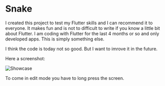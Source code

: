 # Snake

I created this project to test my Flutter skills and I can recommend it to everyone. It makes fun and is not to difficult to write if you know a little bit about Flutter. I am coding with Flutter for the last 4 months or so and only developed apps. This is simply something else.

I think the code is today not so good. But I want to imrove it in the future.

Here a screenshot:

![Showcase](https://user-images.githubusercontent.com/85431690/189384137-1047b40b-8232-4a97-8165-cd9bba3e1218.png)

To come in edit mode you have to long press the screen.